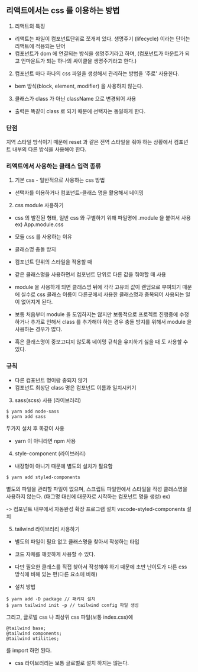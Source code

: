 ## 리액트에서는 css 를 이용하는 방법
1. 리액트의 특징
- 리액트는 파일이 컴포넌트단위로 쪼개져 있다.
생명주기 (lifecycle) 이라는 단어는 리액트에 적용되는 단어
- 컴포넌트가 dom 에 연결되는 방식을 생명주기라고 하며, (컴포넌트가 마운트가 되고 언마운트가 되는 하나의 싸이클을 생명주기라고 한다.)

2. 컴포넌트 마다 하나의 css 파일을 생성해서 관리하는 방법을 '주로' 사용한다.
- bem 방식(block, element, modifier) 을 사용하지 않는다.

3. 클래스가 class 가 아닌 className 으로 변경되어 사용
* 출력은 똑같이 class 로 되기 때문에 선택자는 동일하게 한다.

### 단점
지역 스타일 방식이기 때문에 reset 과 같은 전역 스타일을 줘야 하는 상황에서 
컴포넌트 내부의 다른 방식을 사용해야 한다.

### 리액트에서 사용하는 클래스 입력 종류
1. 기본 css - 일반적으로 사용하는 css 방법
- 선택자를 이용하거나 컴포넌트-클래스 명을 활용해서 네이밍

2. css module 사용하기
- css 의 발전된 형태, 일반 css 와 구별하기 위해 파일명에 .module 을 붙여서 사용 
ex) App.module.css
* 모듈 css 를 사용하는 이유
- 클래스명 충돌 방지
- 컴포넌트 단위의 스타일을 적용할 때
- 같은 클래스명을 사용하면서 컴포넌트 단위로 다른 값을 줘야할 때 사용

- module 을 사용하게 되면 클래스명 뒤에 각각 고유의 값이 랜덤으로 부여되기 때문에
실수로 css 클래스 이름이 다른곳에서 사용한 클래스명과 중복되어 사용되는 일이
없어지게 된다.

- 보통 처음부터 module 을 도입하지는 않지만 보통적으로 프로젝트 진행중에 수정하거나
추가로 인해서 class 를 추가해야 하는 경우 충돌 방지를 위해서 module 을 사용하는 경우가 많다.

- 혹은 클래스명이 중보고디지 않도록 네이밍 규칙을 유지하기 싫을 때 도 사용할 수 있다.

### 규칙
- 다른 컴포넌트 명이랑 중되지 않기
- 컴포넌트 최상단 class 명은 컴포넌트 이름과 일치시키기

3. sass(scss) 사용 (라이브러리)
```
$ yarn add node-sass
$ yarn add sass
```
두가지 설치 후 똑같이 사용
- yarn 이 아니라면 npm 사용

4. style-component (라이브러리)
- 내장형이 아니기 때문에 별도의 설치가 필요함
```
$ yarn add styled-components
```
별도의 파일을 관리할 파일이 없으며, 스크립트 파일안에서 스타일을 작성
클래스명을 사용하지 않는다. (태그명 대신에 대문자로 시작하는 컴포넌트 명을 생성)
ex) <div className='box'></div> -> <Box></Box>
컴포넌트 내부에서 자동완성 확장 프로그램 설치
vscode-styled-components 설치

5. tailwind 라이브러리 사용하기
- 별도의 파일이 필요 없고 클래스명을 찾아서 작성하는 타입
- 코드 자체를 깨끗하게 사용할 수 있다. 
- 다만 필요한 클래스를 직접 찾아서 작성해야 하기 때문에 초반 난이도가 다른 css 방식에 비해 있는 편(다른 요소에 비해)

- 설치 방법
```
$ yarn add -D package // 패키지 설치
$ yarn tailwind init -p // tailwind config 파일 생성
```

그리고, 글로벌 css 나 최상위 css 파일(보통 index.css)에 
```
@tailwind base;
@tailwind components;
@tailwind utilities;
```
를 import 하면 된다.


* css 라이브러리는 보통 글로벌로 설치 하지는 않는다.